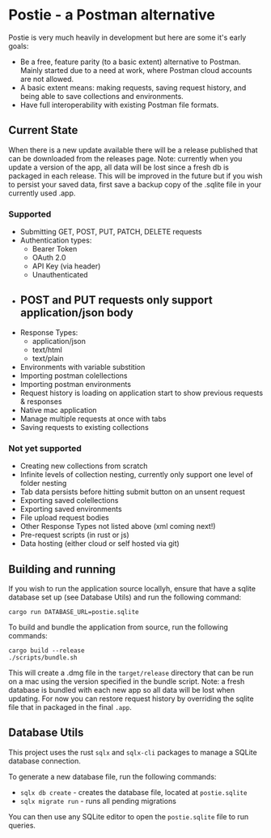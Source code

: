 # Postie - a Postman alternative

Postie is very much heavily in development but here are some it's early goals:
- Be a free, feature parity (to a basic extent) alternative to Postman.
Mainly started due to a need at work, where Postman cloud accounts are not allowed.
- A basic extent means: making requests, saving request history, and being able to 
save collections and environments.
- Have full interoperability with existing Postman file formats.

## Current State
When there is a new update available there will be a release published that can be downloaded from the releases page.
Note: currently when you update a version of the app, all data will be lost since a fresh db is packaged in each release. 
This will be improved in the future but if you wish to persist your saved data, first save a backup copy of the .sqlite file 
in your currently used .app.
### Supported
- Submitting GET, POST, PUT, PATCH, DELETE requests
- Authentication types:
  - Bearer Token
  - OAuth 2.0
  - API Key (via header)
  - Unauthenticated
- POST and PUT requests only support application/json body
  - 
- Response Types:
  - application/json
  - text/html
  - text/plain
- Environments with variable substition
- Importing postman colellections
- Importing postman environments
- Request history is loading on application start to show previous requests & responses
- Native mac application
- Manage multiple requests at once with tabs
- Saving requests to existing collections

### Not yet supported
- Creating new collections from scratch
- Infinite levels of collection nesting, currently only support one level of folder nesting
- Tab data persists before hitting submit button on an unsent request
- Exporting saved colellections
- Exporting saved environments
- File upload request bodies
- Other Response Types not listed above (xml coming next!)
- Pre-request scripts (in rust or js)
- Data hosting (either cloud or self hosted via git)

## Building and running
If you wish to run the application source locallyh, ensure that have a sqlite database set up (see Database Utils) and run the following command:
```shell
cargo run DATABASE_URL=postie.sqlite
```

To build and bundle the application from source, run the following commands:
```shell
cargo build --release
./scripts/bundle.sh
```
This will create a .dmg file in the `target/release` directory that can be run on a mac using the version specified in the bundle script.
Note: a fresh database is bundled with each new app so all data will be lost when updating. For now you can restore request history by
overriding the sqlite file that in packaged in the final `.app`.

## Database Utils

This project uses the rust `sqlx` and `sqlx-cli` packages to manage a SQLite database connection.

To generate a new database file, run the following commands:

* `sqlx db create` - creates the database file, located at `postie.sqlite`
* `sqlx migrate run` - runs all pending migrations

You can then use any SQLite editor to open the `postie.sqlite` file to run queries.

